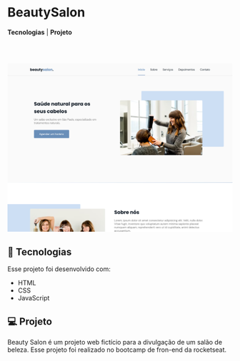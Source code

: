 # BeautySalon

<a>**Tecnologias**</a> | <a>**Projeto**</a>

<br><br>

<img src="assets/images/Ipad.png">

## 🚀 **Tecnologias**

Esse projeto foi desenvolvido com:

- HTML
- CSS
- JavaScript

## 💻 Projeto

Beauty Salon é um projeto web fictício para a divulgação de um salão de beleza. Esse projeto foi realizado no bootcamp de fron-end da rocketseat.
